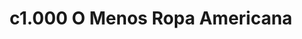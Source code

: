 ---
title: "c1.000 O Menos Ropa Americana"
url: /desamparados/c1-000-o-menos-ropa-americana/
shop: Kleidung
---